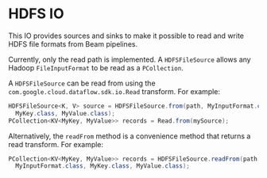 # HDFS IO

This IO provides sources and sinks to make it possible to read and write
HDFS file formats from Beam pipelines.

Currently, only the read path is implemented. A `HDFSFileSource` allows any
Hadoop `FileInputFormat` to be read as a `PCollection`.

A `HDFSFileSource` can be read from using the
`com.google.cloud.dataflow.sdk.io.Read` transform. For example:

```java
HDFSFileSource<K, V> source = HDFSFileSource.from(path, MyInputFormat.class,
  MyKey.class, MyValue.class);
PCollection<KV<MyKey, MyValue>> records = Read.from(mySource);
```

Alternatively, the `readFrom` method is a convenience method that returns a read
transform. For example:

```java
PCollection<KV<MyKey, MyValue>> records = HDFSFileSource.readFrom(path,
  MyInputFormat.class, MyKey.class, MyValue.class);
```
